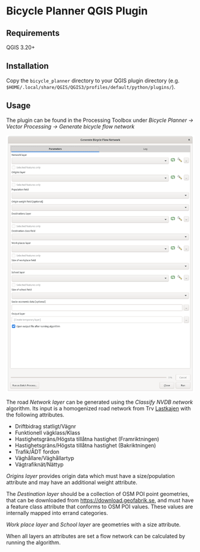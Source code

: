 # Bicycle Planner QGIS Plugin

## Requirements

QGIS 3.20+
## Installation

Copy the `bicycle_planner` directory to your QGIS plugin directory (e.g. `$HOME/.local/share/QGIS/QGIS3/profiles/default/python/plugins/`).


## Usage

The plugin can be found in the Processing Toolbox under _Bicycle Planner -> Vector Processing -> Generate bicycle flow network_

![Plugin dialog](docs/dialog.png)

The road _Network layer_ can be generated using the _Classify NVDB network_ algorithm. Its input is a homogenized road network from Trv [Lastkajen](https://lastkajen.trafikverket.se) with the following attributes.

- Driftbidrag statligt/Vägnr
- Funktionell vägklass/Klass
- Hastighetsgräns/Högsta tillåtna hastighet (Framriktningen)
- Hastighetsgräns/Högsta tillåtna hastighet (Bakriktningen)
- Trafik/ÅDT fordon
- Väghållare/Väghållartyp
- Vägtrafiknät/Nättyp

_Origins layer_ provides origin data which must have a size/population attribute and may have an additional weight attribute.

The _Destination layer_ should be a collection of OSM POI point geometries, that can be downloaded from https://download.geofabrik.se, and must have a feature class attribute that conforms to OSM POI values. These values are internally mapped into errand categories.

_Work place layer_ and _School layer_ are geometries with a size attribute.

When all layers an attributes are set a flow network can be calculated by running the algorithm.

